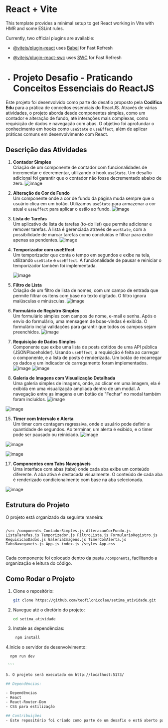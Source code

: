 # React + Vite

This template provides a minimal setup to get React working in Vite with HMR and some ESLint rules.

Currently, two official plugins are available:

- [@vitejs/plugin-react](https://github.com/vitejs/vite-plugin-react/blob/main/packages/plugin-react/README.md) uses [Babel](https://babeljs.io/) for Fast Refresh
- [@vitejs/plugin-react-swc](https://github.com/vitejs/vite-plugin-react-swc) uses [SWC](https://swc.rs/) for Fast Refresh

- # Projeto Desafio - Praticando Conceitos Essenciais do ReactJS

Este projeto foi desenvolvido como parte do desafio proposto pela **Codifica Edu** para a prática de conceitos essenciais do ReactJS. Através de várias atividades, o projeto aborda desde componentes simples, como um contador e alteração de fundo, até interações mais complexas, como requisição de dados e navegação com abas. O objetivo foi aprofundar o conhecimento em hooks como `useState` e `useEffect`, além de aplicar práticas comuns em desenvolvimento com React.

## Descrição das Atividades

1. **Contador Simples**  
   Criação de um componente de contador com funcionalidades de incrementar e decrementar, utilizando o hook `useState`. Um desafio adicional foi garantir que o contador não fosse decrementado abaixo de zero.
   ![image](https://github.com/user-attachments/assets/0b40762a-733f-4c18-851c-62f23a06dc78)


2. **Alteração de Cor de Fundo**  
   Um componente onde a cor de fundo da página muda sempre que o usuário clica em um botão. Utilizamos `useState` para armazenar a cor atual e `useEffect` para aplicar o estilo ao fundo.
   ![image](https://github.com/user-attachments/assets/c37c588a-54e2-4419-b5c0-a6826622b65c)


3. **Lista de Tarefas**  
   Um aplicativo de lista de tarefas (to-do list) que permite adicionar e remover tarefas. A lista é gerenciada através de `useState`, com a possibilidade de marcar tarefas como concluídas e filtrar para exibir apenas as pendentes.
   ![image](https://github.com/user-attachments/assets/634766ab-413f-42a8-aa6e-4022af779fdf)


5. **Temporizador com useEffect**  
   Um temporizador que conta o tempo em segundos e exibe na tela, utilizando `useState` e `useEffect`. A funcionalidade de pausar e reiniciar o temporizador também foi implementada.

   ![image](https://github.com/user-attachments/assets/92034e5a-371f-4094-909b-d6e7dd112b05)


7. **Filtro de Lista**  
   Criação de um filtro de lista de nomes, com um campo de entrada que permite filtrar os itens com base no texto digitado. O filtro ignora maiúsculas e minúsculas.
   ![image](https://github.com/user-attachments/assets/3c559742-7941-4c8b-8184-211f5a398471)


9. **Formulário de Registro Simples**  
   Um formulário simples com campos de nome, e-mail e senha. Após o envio do formulário, uma mensagem de boas-vindas é exibida. O formulário inclui validações para garantir que todos os campos sejam preenchidos.
   ![image](https://github.com/user-attachments/assets/64ac3e5b-ba26-4aff-ac46-8b974a7df37a)


11. **Requisição de Dados Simples**  
   Componente que exibe uma lista de posts obtidos de uma API pública (JSONPlaceholder). Usando `useEffect`, a requisição é feita ao carregar o componente, e a lista de posts é renderizada. Um botão de recarregar os dados e um indicador de carregamento foram implementados.
![image](https://github.com/user-attachments/assets/36b4ca2e-3416-4917-a06a-be8a5af7855e)
![image](https://github.com/user-attachments/assets/344c6b7e-2082-4d00-9039-1fde94ab7929)




13. **Galeria de Imagens com Visualização Detalhada**  
   Uma galeria simples de imagens, onde, ao clicar em uma imagem, ela é exibida em uma visualização ampliada dentro de um modal. A navegação entre as imagens e um botão de "Fechar" no modal também foram incluídos.
![image](https://github.com/user-attachments/assets/970f9660-28f3-4b30-a9b4-b31388ab1676)

![image](https://github.com/user-attachments/assets/9a01cc35-8cc4-4c34-8c7a-3b565125d8a1)





15. **Timer com Intervalo e Alerta**  
   Um timer com contagem regressiva, onde o usuário pode definir a quantidade de segundos. Ao terminar, um alerta é exibido, e o timer pode ser pausado ou reiniciado.
![image](https://github.com/user-attachments/assets/fdb2c2a1-6cbe-43a3-82c5-e00b896840d9)


![image](https://github.com/user-attachments/assets/a828e0f5-1d89-446c-af91-d47ec6730c00)

![image](https://github.com/user-attachments/assets/3a4dd8ce-6a8d-4ce7-a9c9-cf4a72e9acd8)







17. **Componentes com Tabs Navegáveis**  
   Uma interface com abas (tabs) onde cada aba exibe um conteúdo diferente. A aba ativa é destacada visualmente. O conteúdo de cada aba é renderizado condicionalmente com base na aba selecionada.

![image](https://github.com/user-attachments/assets/d6ee03e8-ede6-4fec-bb04-0a4b320d1146)


## Estrutura do Projeto

O projeto está organizado da seguinte maneira:

```

/src /components ContadorSimples.js AlteracaoCorFundo.js ListaTarefas.js Temporizador.js FiltroLista.js FormularioRegistro.js RequisicaoDados.js GaleriaImagens.js TimerComAlerta.js TabsNavegaveis.js App.js index.js /styles App.css
```

## 
Cada componente foi colocado dentro da pasta `/components`, facilitando a organização e leitura do código.

## Como Rodar o Projeto

1. Clone o repositório:
   ```bash
   git clone https://github.com/teofilonicolau/setima_atividade.git
   
    ```
2. Navegue até o diretório do projeto:

     ```bash
   cd setima_atividade
   
    ```
3. Instale as dependências:

    ```bash
     npm install
    
    ```

  4.Inicie o servidor de desenvolvimento:

   ```bash
     npm run dev
    
    ```

5. O projeto será executado em http://localhost:5173/

## Dependências:

 - Dependências
 - React
 - React-Router-Dom
 - CSS para estilização

## Contribuições
- Este repositório foi criado como parte de um desafio e está aberto para contribuições. Se você tiver sugestões ou melhorias, fique à vontade para abrir uma issue ou fazer um pull request.

 
   



